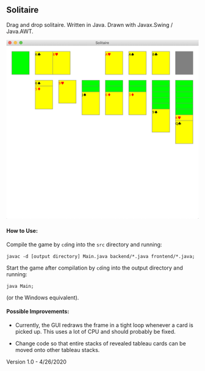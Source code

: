 ## Solitaire
Drag and drop solitaire.
Written in Java.
Drawn with Javax.Swing / Java.AWT.

![Image of Solitaire](solitaire.png "Solitaire")

#### How to Use:
Compile the game by `cd`ing into the `src` directory and running:
```
javac -d [output directory] Main.java backend/*.java frontend/*.java;
```
Start the game after compilation by `cd`ing into the output directory and running:
```
java Main;
```
(or the Windows equivalent).

#### Possible Improvements:
* Currently, the GUI redraws the frame in a tight loop whenever a card is picked up. This uses a lot of CPU and should probably be fixed.

* Change code so that entire stacks of revealed tableau cards can be moved onto other tableau stacks.

Version 1.0 - 4/26/2020
